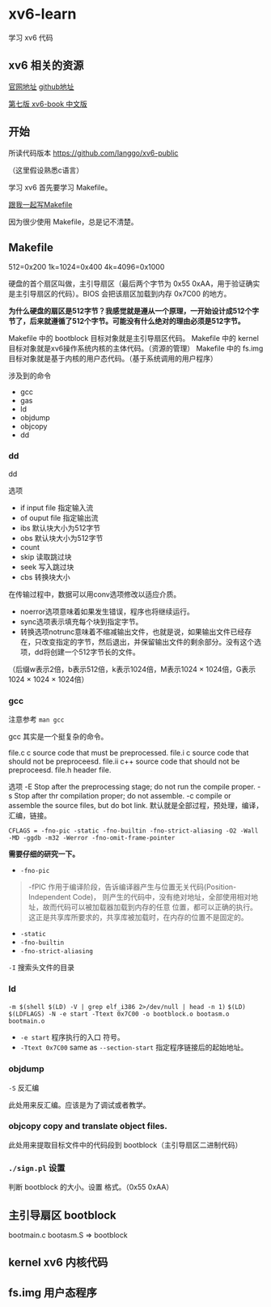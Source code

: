 # xv6-learn

学习 xv6 代码

## xv6 相关的资源

[官网地址](https://pdos.csail.mit.edu/6.828/2017/)
[github地址](https://github.com/mit-pdos/xv6-public)

[第七版 xv6-book 中文版](https://www.gitbook.com/book/th0ar/xv6-chinese/details)

## 开始

所读代码版本 https://github.com/langgo/xv6-public

（这里假设熟悉c语言）

学习 xv6 首先要学习 Makefile。

[跟我一起写Makefile](https://seisman.github.io/how-to-write-makefile/)

因为很少使用 Makefile，总是记不清楚。

## Makefile

512=0x200
1k=1024=0x400
4k=4096=0x1000

硬盘的首个扇区叫做，主引导扇区（最后两个字节为 0x55 0xAA，用于验证确实是主引导扇区的代码）。BIOS 会把该扇区加载到内存 0x7C00 的地方。

**为什么硬盘的扇区是512字节？我感觉就是遵从一个原理，一开始设计成512个字节了，后来就遵循了512个字节。可能没有什么绝对的理由必须是512字节。**

Makefile 中的 bootblock 目标对象就是主引导扇区代码。
Makefile 中的 kernel 目标对象就是xv6操作系统内核的主体代码。（资源的管理）
Makefile 中的 fs.img 目标对象就是基于内核的用户态代码。（基于系统调用的用户程序）

涉及到的命令
- gcc
- gas
- ld
- objdump
- objcopy
- dd

### dd

dd 

选项
- if input file 指定输入流
- of ouput file 指定输出流
- ibs 默认块大小为512字节
- obs 默认块大小为512字节
- count 
- skip 读取跳过块
- seek 写入跳过块
- cbs 转换块大小

在传输过程中，数据可以用conv选项修改以适应介质。
- noerror选项意味着如果发生错误，程序也将继续运行。
- sync选项表示填充每个块到指定字节。
- 转换选项notrunc意味着不缩减输出文件，也就是说，如果输出文件已经存在，只改变指定的字节，然后退出，并保留输出文件的剩余部分。没有这个选项，dd将创建一个512字节长的文件。

（后缀w表示2倍，b表示512倍，k表示1024倍，M表示1024 × 1024倍，G表示1024 × 1024 × 1024倍）

### gcc

注意参考 `man gcc`

gcc 其实是一个挺复杂的命令。

file.c 
	c source code that must be preprocessed.
file.i
	c source code that should not be preproceesd.
file.ii
	c++ source code that should not be preproceesd.
file.h
	header file.

选项
-E Stop after the preprocessing stage; do not run the compile proper.
-s Stop after thr compilation proper; do not assemble.
-c compile or assemble the source files, but do bot link.
默认就是全部过程，预处理，编译，汇编，链接。

`CFLAGS = -fno-pic -static -fno-builtin -fno-strict-aliasing -O2 -Wall -MD -ggdb -m32 -Werror -fno-omit-frame-pointer`

**需要仔细的研究一下。**

- `-fno-pic` 

> -fPIC 作用于编译阶段，告诉编译器产生与位置无关代码(Position-Independent Code)，
> 则产生的代码中，没有绝对地址，全部使用相对地址，故而代码可以被加载器加载到内存的任意
> 位置，都可以正确的执行。这正是共享库所要求的，共享库被加载时，在内存的位置不是固定的。

- `-static`
- `-fno-builtin`
- `-fno-strict-aliasing`

`-I` 搜索头文件的目录

### ld

`-m $(shell $(LD) -V | grep elf_i386 2>/dev/null | head -n 1)`
`$(LD) $(LDFLAGS) -N -e start -Ttext 0x7C00 -o bootblock.o bootasm.o bootmain.o`

- `-e start` 程序执行的入口 符号。
- `-Ttext 0x7C00` same as `--section-start` 指定程序链接后的起始地址。

### objdump

`-S` 反汇编

此处用来反汇编。应该是为了调试或者教学。

### objcopy copy and translate object files.

此处用来提取目标文件中的代码段到 bootblock（主引导扇区二进制代码）

### `./sign.pl` 设置

判断 bootblock 的大小。设置 格式。（0x55 0xAA）

## 主引导扇区 bootblock

bootmain.c bootasm.S => bootblock

## kernel xv6 内核代码

## fs.img 用户态程序


